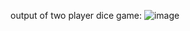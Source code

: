

output of two player dice game:
![image](https://github.com/user-attachments/assets/1a6130c4-8ff0-4335-8607-c92a248dbf97)

